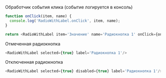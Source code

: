 Обработчик события клика (событие логируется в консоль)
```js
function onClick(item, name) {
  console.log('RadioWithLabel.onClick', item, name);
}

return <RadioWithLabel item='Значение' name='Радиокнопка 1' onClick={onClick} label='Радиокнопка 1'/>
```

Отмеченная радиокнопка
```js
<RadioWithLabel selected={true} label='Радиокнопка 1'/>
```

Отключенная радиокнопка
```js
<RadioWithLabel selected={true} disabled={true} label='Радиокнопка 1'/>
```